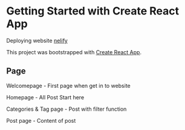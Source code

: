 # Getting Started with Create React App

Deploying website [nelify](https://nifty-fermi-e56bf0.netlify.app/)

This project was bootstrapped with [Create React App](https://github.com/facebook/create-react-app).

## Page

Welcomepage - First page when get in to website

Homepage - All Post Start here

Categories & Tag page - Post with filter function

Post page - Content of post





